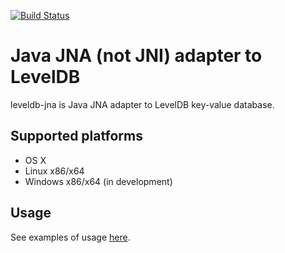 [![Build Status](https://travis-ci.org/protonail/leveldb-jna.svg?branch=master)](https://travis-ci.org/protonail/leveldb-jna)

# Java JNA (not JNI) adapter to LevelDB

leveldb-jna is Java JNA adapter to LevelDB key-value database.

## Supported platforms

* OS X
* Linux x86/x64
* Windows x86/x64 (in development)

## Usage

See examples of usage [here](USAGE.md).